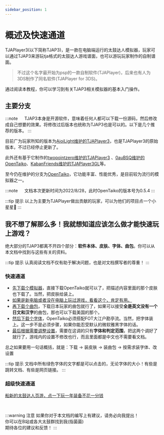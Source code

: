 ```yaml
---
sidebar_position: 1
---
```


# 概述及快速通道



TJAPlayer3(以下简称TJAP3)，是一款在电脑端运行的太鼓达人模拟器，玩家可以通过TJAP3来游玩tja格式的太鼓达人游戏谱面，也可以游玩玩家制作的自制谱面。

> 不过这个名字最开始为psp的一款自制软件(TJAPlayer)，后来也有人为3DS制作了同名软件(TJAPlayer for 3DS)。

通过阅读本教程，你可以学习到有关TJAP3相关模拟器的基本入门操作。


## 主要分支

:::note 　 
TJAP3本身是开源软件，意味着任何人都可以下载一份源码，然后修改成自己想要的效果。将修改过后版本也统称为TJAP3也是可以的。以下是几个推荐的版本。
:::

目前广为玩家所知的版本为[AioiLight维护的TJAPlayer3](https://github.com/AioiLight/TJAPlayer3)，也是TJAPlayer3的原始版本，不过已经停止更新了。

此外还有基于它制作的[twopointzero维护的TJAPlayer3](https://github.com/twopointzero/TJAPlayer3)
、[0auBSQ维护的OpenTaiko](https://github.com/0auBSQ/OpenTaiko)、[KabanFriends维护的TJAPlayer3GL](https://github.com/KabanFriends/TJAPlayer3GL)等。

至今仍在维护的分支为[OpenTaiko](https://github.com/0auBSQ/OpenTaiko)，它功能丰富、性能优秀，是目前较为流行的模拟器之一。

:::note 　 
文档本次更新时间为2022/8/28，此时OpenTaiko的版本号为0.5.4
:::

:::tip 提示
以上为主要为TJAPlayer做出贡献的玩家，可以为他们的项目点一个小星星🌟
:::

## 我不想了解那么多！我就想知道应该怎么做才能快速玩上游戏？
绝大部分的TJAP3都离不开四个部分：**软件本体、皮肤、字体、曲包**。你可以从本文档中找到与这些有关的资料。

:::tip 提示
认真阅读文档不仅有助于解决问题，也是对文档撰写者的尊重！
:::

### 快速通道
- [先下载个模拟器](./tjap_guide/get_emulator.md)，直接下载OpenTaiko就可以了，把描述内容里面的那个皮肤也下载了。当然，把皮肤给装上。
- [如果是新电脑或者没在电脑上玩过游戏，看看这个，肯定有用。](tjap_guide/environment.md)
- [再下载个曲包](tjap_guide/resources.md#曲包)，下载日本玩家的曲包就行了，如果可以接受**全是英文没有一个日文和汉字**的曲包，那也可以下载美国的那个。
- [然后下载个字体](tjap_guide/resources.md#字体)，OpenTaiko必须搭配FOT大江户勘亭流。当然，把字体装上。这一步不是必须步骤，如果你能忍受默认的微软雅黑字体的话。
- [最后根据需要调整设置](tjap_guide/config_file.md)，需要在这调的只有**字体和判定范围**，把这两个调好了就行了，游戏内的设置不修改也行，而且里面都是中文也不需要看文档。

总之如果要用一句话概括，就是：下载 -> 装皮肤 -> 装曲包 -> 按需求装字体、改设置

:::tip 提示
文档中所有绿色字体的文字都是可以点击的，无论字体的大小！有些是跳转文档、有些是网页链接。
:::

### 超级快速通道
[船新的太鼓达人页游，点一下玩一年装备不花一分钱](https://taiko.bui.pm/)


<br/>

:::warning 注意
如果你对于本文档的编写上有建议，请务必向我提出！<br/>
你可以在B站或各大太鼓群找到我(指菌菌)<br/>
期待各位的建议和反馈！
:::